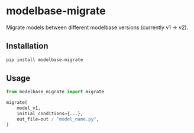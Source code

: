 # modelbase-migrate

Migrate models between different modelbase versions (currently v1 -> v2).

## Installation

```bash
pip install modelbase-migrate
```

## Usage

```python
from modelbase_migrate import migrate

migrate(
    model_v1,
    initial_conditions={...},
    out_file=out / "model_name.py",
)
```
